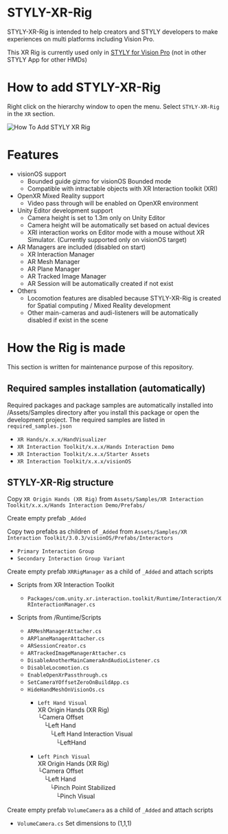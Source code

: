 # STYLY-XR-Rig

STYLY-XR-Rig is intended to help creators and STYLY developers to make experiences on multi platforms including Vision Pro.   

This XR Rig is currently used only in [STYLY for Vision Pro](https://apps.apple.com/us/app/styly-for-vision-pro/id6475184828) (not in other STYLY App for other HMDs)  

# How to add STYLY-XR-Rig

Right click on the hierarchy window to open the menu. Select `STYLY-XR-Rig` in the `XR` section.  
  
![How To Add STYLY XR Rig](https://github.com/styly-dev/STYLY-XR-Rig/assets/387880/e84dde8e-8000-48ec-b5bf-4492d9e6db97)

# Features
- visionOS support
  - Bounded guide gizmo for visionOS Bounded mode
  - Compatible with intractable objects with XR Interaction toolkit (XRI)
- OpenXR Mixed Reality support
  - Video pass through will be enabled on OpenXR environment
- Unity Editor development support
  - Camera height is set to 1.3m only on Unity Editor
  - Camera height will be automatically set based on actual devices
  - XRI interaction works on Editor mode with a mouse without XR Simulator. (Currently supported only on visionOS target)
- AR Managers are included (disabled on start)
  - XR Interaction Manager
  - AR Mesh Manager
  - AR Plane Manager
  - AR Tracked Image Manager
  - AR Session will be automatically created if not exist
- Others
  - Locomotion features are disabled because STYLY-XR-Rig is created for Spatial computing / Mixed Reality development
  - Other main-cameras and audi-listeners will be automatically disabled if exist in the scene

# How the Rig is made
This section is written for maintenance purpose of this repository.

## Required samples installation (automatically)
Required packages and package samples are automatically installed into /Assets/Samples directory after you install this package or open the development project.
The required samples are listed in `required_samples.json`

- `XR Hands/x.x.x/HandVisualizer`
- `XR Interaction Toolkit/x.x.x/Hands Interaction Demo`
- `XR Interaction Toolkit/x.x.x/Starter Assets`
- `XR Interaction Toolkit/x.x.x/visionOS`

## STYLY-XR-Rig structure
Copy `XR Origin Hands (XR Rig)` from `Assets/Samples/XR Interaction Toolkit/x.x.x/Hands Interaction Demo/Prefabs/`

Create empty prefab `_Added`

Copy two prefabs as children of `_Added` from `Assets/Samples/XR Interaction Toolkit/3.0.3/visionOS/Prefabs/Interactors`
- `Primary Interaction Group`
- `Secondary Interaction Group Variant`

Create empty prefab `XRRigManager` as a child of `_Added` and attach scripts

- Scripts from XR Interaction Toolkit  
  - `Packages/com.unity.xr.interaction.toolkit/Runtime/Interaction/XRInteractionManager.cs`

- Scripts from /Runtime/Scripts  
  - `ARMeshManagerAttacher.cs`
  - `ARPlaneManagerAttacher.cs`
  - `ARSessionCreator.cs`
  - `ARTrackedImageManagerAttacher.cs`
  - `DisableAnotherMainCameraAndAudioListener.cs`
  - `DisableLocomotion.cs`
  - `EnableOpenXrPassthrough.cs`
  - `SetCameraYOffsetZeroOnBuildApp.cs`
  - `HideHandMeshOnVisionOs.cs`
    - `Left Hand Visual`  
XR Origin Hands (XR Rig)  
└Camera Offset  
　└Left Hand  
　　└Left Hand Interaction Visual  
　　　└LeftHand  

    - `Left Pinch Visual`  
XR Origin Hands (XR Rig)  
└Camera Offset  
　└Left Hand  
　　└Pinch Point Stabilized  
　　　└Pinch Visual  

Create empty prefab `VolumeCamera` as a child of `_Added` and attach scripts
- `VolumeCamera.cs` Set dimensions to (1,1,1)
